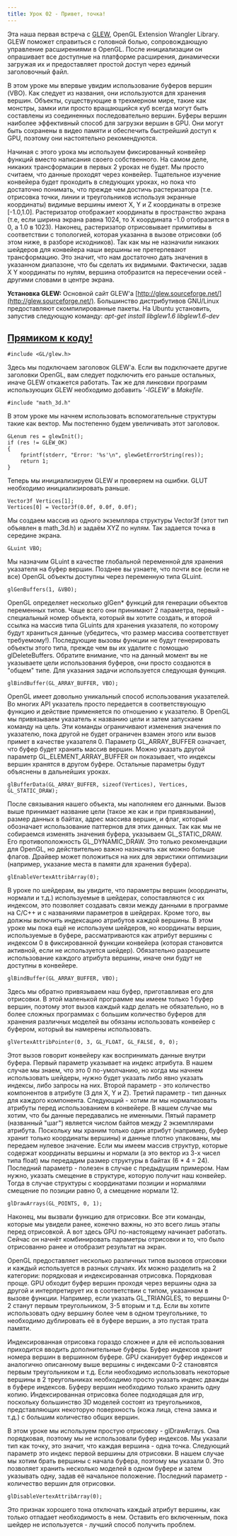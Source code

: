```yaml
---
title: Урок 02 - Привет, точка!
---
```


Эта наша первая встреча с [GLEW]("http://glew.sourceforge.net/"), OpenGL Extension Wrangler Library. GLEW поможет справиться с головной болью, сопровождающую управление расширениями в OpenGL. После инициализации он опрашивает все доступные на платформе расширения, динамически загружая их и предоставляет простой доступ через единый заголовочный файл.

В этом уроке мы впервые увидим использование буферов вершин (VBO). Как следует из названия, они используются для хранения вершин. Объекты, существующие в трехмерном мире, такие как монстры, замки или просто вращающийся куб всегда могут быть составлены из соединенных последовательно вершин. Буферы вершин наиболее эффективный способ для загрузки вершин в GPU. Они могут быть сохранены в видео памяти и обеспечить быстрейший доступ к GPU, поэтому они настоятельно рекомендуются.

Начиная с этого урока мы используем фиксированный конвейер функций вместо написания своего собственного. На самом деле, никаких трансформации в первых 2 уроках не будет. Мы просто считаем, что данные проходят через конвейер. Тщательное изучение конвейера будет проходить в следующих уроках, но пока что достаточно понимать, что прежде чем достичь растеризатора (т.е. отрисовка точки, линии и треугольников используя экранные координаты) видимые вершины имеют X, Y и Z координаты в отрезке [-1.0,1.0]. Растеризатор отображает координаты в пространство экрана (т.е, если ширина экрана равна 1024, то X координата -1.0 отобразится в 0, а 1.0 в 1023). Наконец, растеризатор отрисовывает примитивы в соответствии с топологией, которая указанна в вызове отрисовки (об этом ниже, в разборе исходников). Так как мы не назначили никаких шейдеров для конвейера наши вершины не претерпевают трансформацию. Это значит, что нам достаточно дать значения в указанном диапазоне, что бы сделать их видимыми. Фактически, задав X Y координаты по нулям, вершина отобразится на пересечении осей - другими словами в центре экрана.

**Установка GLEW:** Основной сайт GLEW'a [http://glew.sourceforge.net/](http://glew.sourceforge.net/). Большинство дистрибутивов GNU/Linux предоставляют скомпилированные пакеты. На Ubuntu установить, запустив следующую команду:
*apt-get install libglew1.6 libglew1.6-dev*

## [Прямиком к коду!](https://github.com/triplepointfive/ogldev/tree/master/tutorial02)

    #include <GL/glew.h>

Здесь мы подключаем заголовок GLEW'a. Если вы подключаете другие заголовки OpenGL, вам следует подключить его раньше остальных, иначе GLEW откажется работать. Так же для линковки программ использующих GLEW необходимо добавить *'-lGLEW'* в *Makefile*.

    #include "math_3d.h"

В этом уроке мы начнем использовать вспомогательные структуры такие как вектор. Мы постепенно будем увеличивать этот заголовок.

    GLenum res = glewInit();
    if (res != GLEW_OK)
    {
        fprintf(stderr, "Error: '%s'\n", glewGetErrorString(res));
        return 1;
    }

Теперь мы инициализируем GLEW и проверяем на ошибки. GLUT необходимо инициализировать раньше.

    Vector3f Vertices[1];
    Vertices[0] = Vector3f(0.0f, 0.0f, 0.0f);

Мы создаем массив из одного экземпляра структуры Vector3f (этот тип объявлен в math_3d.h) и задаём XYZ по нулям. Так задается точка в середине экрана.

    GLuint VBO;

Мы назначим GLuint в качестве глобальной переменной для хранения указателя на буфер вершин. Позднее вы узнаете, что почти все (если не все) OpenGL объекты доступны через переменную типа GLuint.

    glGenBuffers(1, &VBO);

OpenGL определяет несколько glGen* функций для генерации объектов переменных типов. Чаще всего они принимают 2 параметра, первый - специальный номер объекта, который вы хотите создать, и второй ссылка на массив типа GLuints для хранения указателя, по которому будут храниться данные (убедитесь, что размер массива соответствует требуемому!). Последующие вызовы функции не будут генерировать объекты этого типа, прежде чем вы их удалите с помощью glDeleteBuffers. Обратите внимание, что на данный момент вы не указываете цели использования буферов, они просто создаются в "общем" типе. Для указания задачи используется следующая функция.

    glBindBuffer(GL_ARRAY_BUFFER, VBO);

OpenGL имеет довольно уникальный способ использования указателей. Во многих API указатель просто передается в соответствующую функцию и действие применяется по отношению к указателю. В OpenGL мы привязываем указатель к названию цели и затем запускаем команду на цель. Эти команды ограничивают изменения значения по указателю, пока другой не будет ограничен взамен этого или вызов примет в качестве указателя 0. Параметр GL_ARRAY_BUFFER означает, что буфер будет хранить массив вершин. Можно указать другой параметр GL_ELEMENT_ARRAY_BUFFER он показывает, что индексы вершин хранятся в другом буфере. Остальные параметры будут объяснены в дальнейших уроках.

    glBufferData(GL_ARRAY_BUFFER, sizeof(Vertices), Vertices, GL_STATIC_DRAW);

После связывания нашего объекта, мы наполняем его данными. Вызов выше принимает название цели (такое же как и при привязывании), размер данных в байтах, адрес массива вершин, и флаг, который обозначает использование паттернов для этих данных. Так как мы не собираемся изменять значения буфера, указываем GL_STATIC_DRAW. Его противоположность GL_DYNAMIC_DRAW. Это только рекомендации для OpenGL, но действительно важно назначать как можно больше флагов. Драйвер может положиться на них для эвристики оптимизации (например, указание места в памяти для хранения буфера).

    glEnableVertexAttribArray(0);

В уроке по шейдерам, вы увидите, что параметры вершин (координаты, нормали и т.д.) используемые в шейдерах, сопоставляются с их индексом, это позволяет создавать связи между данными в программе на C/C++ и с названиями параметров в шейдерах. Кроме того, вы должны включить индексацию атрибутов каждой вершины. В этом уроке мы пока ещё не используем шейдеров, но координаты вершин, используемые в буфере, рассматриваются как атрибут вершины с индексом 0 в фиксированной функции конвейера (которая становится активной, если не используется шейдер). Обязательно разрешите использование каждого атрибута вершины, иначе они будут не доступны в конвейере.

    glBindBuffer(GL_ARRAY_BUFFER, VBO);

Здесь мы обратно привязываем наш буфер, приготавливая его для отрисовки. В этой маленькой программе мы имеем только 1 буфер вершин, поэтому этот вызов каждый кадр делать не обязательно, но в более сложных программах с большим количество буферов для хранения различных моделей вы обязаны использовать конвейер с буфером, который вы намерены использовать.

    glVertexAttribPointer(0, 3, GL_FLOAT, GL_FALSE, 0, 0);

Этот вызов говорит конвейеру как воспринимать данные внутри буфера. Первый параметр указывает на индекс атрибута. В нашем случае мы знаем, что это 0 по-умолчанию, но когда мы начнем использовать шейдеры, нужно будет указать либо явно указать индексы, либо запросы на них. Второй параметр - это количество компонентов в атрибуте (3 для X, Y и Z). Третий параметр - тип данных для каждого компонента. Следующий - хотим ли мы нормализовать атрибуты перед использованием в конвейере. В нашем случае мы хотим, что бы данные передавались не именными. Пятый параметр (названный "шаг") является числом байтов между 2 экземплярами атрибута. Поскольку мы храним только один атрибут (например, буфер хранит только координаты вершины) и данные плотно упакованы, мы передаем нулевое значение. Если мы имеем массив структур, которые содержат координаты вершины и нормали (а это вектор из 3-х чисел типа float) мы передадим размер структуры в байтах (6 * 4 = 24). Последний параметр - полезен в случае с предыдущим примером. Нам нужно, указать смещение в структуре, которую получит наш конвейер. Тогда в случае структуры с координатами позиции и нормалями смещение по позиции равно 0, а смещение нормали 12.

    glDrawArrays(GL_POINTS, 0, 1);

Наконец, мы вызвали функцию для отрисовки. Все эти команды, которые мы увидели ранее, конечно важны, но это всего лишь этапы перед отрисовкой. А вот здесь GPU по-настоящему начинает работать. Сейчас он начнёт комбинировать параметры отрисовки и то, что было отрисованно ранее и отобразит результат на экран.

OpenGL предоставляет несколько различных типов вызовов отрисовки и каждый используется в разных случаях. Их можно разделить на 2 категории: порядковая и индексированная отрисовка. Порядковая проще. GPU обходит буфер вершин проходя через вершины одна за другой и интерпретирует их в соответствии с типом, указанном в вызове функции. Например, если указать GL_TRIANGLES, то вершины 0-2 станут первым треугольником, 3-5 вторым и т.д. Если вы хотите использовать одну вершину более чем в одном треугольнике, то необходимо дублировать её в буфере вершин, а это пустая трата памяти.

Индексированная отрисовка гораздо сложнее и для её использования приходится вводить дополнительные буферы. Буфер индексов хранит номера вершин в вершинном буфере. GPU сканирует буфер индексов и аналогично описанному выше вершины с индексами 0-2 становятся первым треугольником и т.д. Если необходимо использовать некоторые вершины в 2 треугольниках необходимо просто указать индекс дважды в буфере индексов. Буферу вершин необходимо только хранить одну копию. Индексированная отрисовка более подходящая для игр, поскольку большинство 3D моделей состоят из треугольников, представляющих некоторую поверхность (кожа лица, стена замка и т.д.) с большим количество общих вершин.

В этом уроке мы используем простую отрисовку - glDrawArrays. Она порядковая, поэтому мы не использовали буфер индексов. Мы указали тип как точку, это значит, что каждая вершина - одна точка. Следующий параметр это индекс первой вершины для отрисовки. В нашем случае мы хотим брать вершины с начала буфера, поэтому мы указали 0. Это позволяет хранить несколько моделей в одном буфере и затем указывать одну, задав её начальное положение. Последний параметр - количество вершин для отрисовки.

    glDisableVertexAttribArray(0);

Это признак хорошего тона отключать каждый атрибут вершины, как только отпадает необходимость в нем. Оставить его включенным, пока шейдер не используется - лучший способ получить проблем.
